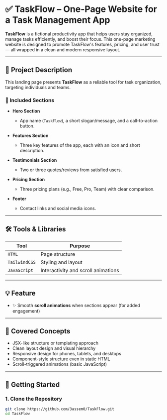 # ✅ TaskFlow – One-Page Website for a Task Management App

**TaskFlow** is a fictional productivity app that helps users stay organized, manage tasks efficiently, and boost their focus. This one-page marketing website is designed to promote TaskFlow's features, pricing, and user trust — all wrapped in a clean and modern responsive layout.

---

## 📄 Project Description

This landing page presents **TaskFlow** as a reliable tool for task organization, targeting individuals and teams.

### 🔹 Included Sections

- **Hero Section**  
  - App name (`TaskFlow`), a short slogan/message, and a call-to-action button.
  
- **Features Section**  
  - Three key features of the app, each with an icon and short description.
  
- **Testimonials Section**  
  - Two or three quotes/reviews from satisfied users.

- **Pricing Section**  
  - Three pricing plans (e.g., Free, Pro, Team) with clear comparison.

- **Footer**  
  - Contact links and social media icons.

---

## 🛠️ Tools & Libraries

| Tool | Purpose |
|------|---------|
| `HTML` | Page structure |
| `TailwindCSS` | Styling and layout |
| `JavaScript` | Interactivity and scroll animations |

---

## 💡 Feature

- ✨ Smooth **scroll animations** when sections appear (for added engagement)

---

## 🧠 Covered Concepts

- JSX-like structure or templating approach
- Clean layout design and visual hierarchy
- Responsive design for phones, tablets, and desktops
- Component-style structure even in static HTML
- Scroll-triggered animations (basic JavaScript)

---

## 🚀 Getting Started

### 1. Clone the Repository
```bash
git clone https://github.com/3assem0/TaskFlow.git
cd TaskFlow
